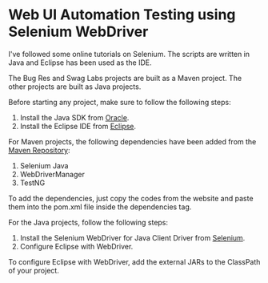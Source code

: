 # Web UI Automation Testing using Selenium WebDriver

I've followed some online tutorials on Selenium.
The scripts are written in Java and Eclipse has been used as the IDE.

The Bug Res and Swag Labs projects are built as a Maven project.
The other projects are built as Java projects.

Before starting any project, make sure to follow the following steps:
1. Install the Java SDK from [Oracle](https://www.oracle.com/java/technologies/downloads/).
2. Install the Eclipse IDE from [Eclipse](https://www.eclipse.org/downloads/).

For Maven projects, the following dependencies have been added from the [Maven Repository](https://mvnrepository.com/):
1. Selenium Java
2. WebDriverManager
3. TestNG

To add the dependencies, just copy the codes from the website and paste them into the pom.xml file inside the dependencies tag.

For the Java projects, follow the following steps:
1. Install the Selenium WebDriver for Java Client Driver from [Selenium](https://www.selenium.dev/downloads/).
2. Configure Eclipse with WebDriver.

To configure Eclipse with WebDriver, add the external JARs to the ClassPath of your project.
